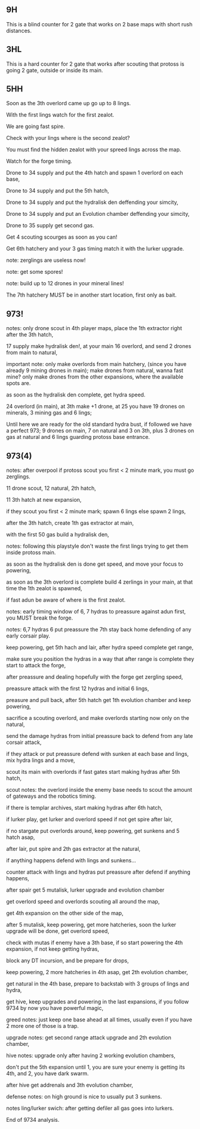 ## 9H
This is a blind counter for 2 gate that works on 2 base maps with short rush distances.

## 3HL
This is a hard counter for 2 gate that works after scouting that protoss is going 2 gate, outside or inside its main.

## 5HH
Soon as the 3th overlord came up go up to 8 lings.

With the first lings watch for the first zealot.

We are going fast spire.

Check with your lings where is the second zealot?

You must find the hidden zealot with your spreed lings across the map.

Watch for the forge timing.

Drone to 34 supply and put the 4th hatch and spawn 1 overlord on each base,

Drone to 34 supply and put the 5th hatch,

Drone to 34 supply and put the hydralisk den deffending your simcity,

Drone to 34 supply and put an Evolution chamber deffending your simcity,

Drone to 35 supply get second gas.

Get 4 scouting scourges as soon as you can!

Get 6th hatchery and your 3 gas timing match it with the lurker upgrade.

note: zerglings are useless now!

note: get some spores!

note: build up to 12 drones in your mineral lines!

The 7th hatchery MUST be in another start location, first only as bait.

## 973!

notes: only drone scout in 4th player maps, place the 1th extractor right after the 3th hatch,

17 supply make hydralisk den!, at your main 16 overlord, and send 2 drones from main to natural,

important note: only make overlords from main hatchery, (since you have already 9 mining drones in main); 
make drones from natural, wanna fast mine? only make drones from the other expansions, where the available spots are.

as soon as the hydralisk den complete, get hydra speed.

24 overlord (in main), at 3th make +1 drone, at 25 you have 19 drones on minerals, 3 mining gas and 6 lings;

Until here we are ready for the old standard hydra bust, if followed we have a perfect 973;
9 drones on main, 7 on natural and 3 on 3th, plus 3 drones on gas at natural and 6 lings guarding protoss base entrance.

## 973(4)

notes: after overpool if protoss scout you first < 2 minute mark, you must go zerglings.

11 drone scout, 12 natural, 2th hatch,

11 3th hatch at new expansion,

if they scout you first < 2 minute mark; spawn 6 lings else spawn 2 lings,

after the 3th hatch, create 1th gas extractor at main,

with the first 50 gas build a hydralisk den,

notes: following this playstyle don't waste the first lings trying to get them inside protoss main.

as soon as the hydralisk den is done get speed, and move your focus to powering,

as soon as the 3th overlord is complete build 4 zerlings in your main, at that time the 1th zealot is spawned,

if fast adun be aware of where is the first zealot.

notes: early timing window of 6, 7 hydras to preassure against adun first, you MUST break the forge.

notes: 6,7 hydras 6 put preassure the 7th stay back home defending of any early corsair play.

keep powering, get 5th hach and lair, after hydra speed complete get range,

make sure you position the hydras in a way that after range is complete they start to attack the forge,

after preassure and dealing hopefully with the forge get zergling speed,

preassure attack with the first 12 hydras and initial 6 lings,

preasure and pull back, after 5th hatch get 1th evolution chamber and keep powering,

sacrifice a scouting overlord, and make overlords starting now only on the natural,

send the damage hydras from initial preassure back to defend from any late corsair attack,

if they attack or put preassure defend with sunken at each base and lings, mix hydra lings and a move,

scout its main with overlords if fast gates start making hydras after 5th hatch,

scout notes: the overlord inside the enemy base needs to scout the amount of gateways and the robotics timing.

if there is templar archives, start making hydras after 6th hatch,

if lurker play, get lurker and overlord speed if not get spire after lair,

if no stargate put overlords around, keep powering, get sunkens and 5 hatch asap,

after lair, put spire and 2th gas extractor at the natural,

if anything happens defend with lings and sunkens...

counter attack with lings and hydras put preassure after defend if anything happens,

after spair get 5 mutalisk, lurker upgrade and evolution chamber

get overlord speed and overlords scouting all around the map,

get 4th expansion on the other side of the map,

after 5 mutalisk, keep powering, get more hatcheries, soon the lurker upgrade will be done, get overlord speed,

check with mutas if enemy have a 3th base, if so start powering the 4th expansion, if not keep getting hydras,

block any DT incursion, and be prepare for drops,

keep powering, 2 more hatcheries in 4th asap, get 2th evolution chamber,

get natural in the 4th base, prepare to backstab with 3 groups of lings and hydra,

get hive, keep upgrades and powering in the last expansions, if you follow 9734 by now you have powerful magic,

greed notes: just keep one base ahead at all times, usually even if you have 2 more one of those is a trap.

upgrade notes: get second range attack upgrade and 2th evolution chamber,

hive notes: upgrade only after having 2 working evolution chambers,

don't put the 5th expansion until 1, you are sure your enemy is getting its 4th, and 2, you have dark swarm.

after hive get addrenals and 3th evolution chamber,

defense notes: on high ground is nice to usually put 3 sunkens.

notes ling/lurker swich: after getting defiler all gas goes into lurkers.

End of 9734 analysis.

